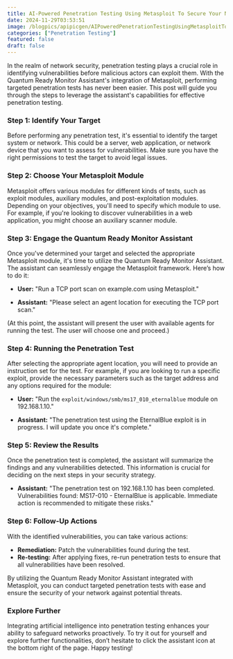 ```yaml
---
title: AI-Powered Penetration Testing Using Metasploit To Secure Your Network
date: 2024-11-29T03:53:51
image: /blogpics/apipicgen/AIPoweredPenetrationTestingUsingMetasploitToSecureYourNetwork-PVZT4L6TTV.jpg
categories: ["Penetration Testing"]
featured: false
draft: false
---
```

In the realm of network security, penetration testing plays a crucial role in identifying vulnerabilities before malicious actors can exploit them. With the Quantum Ready Monitor Assistant's integration of Metasploit, performing targeted penetration tests has never been easier. This post will guide you through the steps to leverage the assistant's capabilities for effective penetration testing.

### Step 1: Identify Your Target

Before performing any penetration test, it's essential to identify the target system or network. This could be a server, web application, or network device that you want to assess for vulnerabilities. Make sure you have the right permissions to test the target to avoid legal issues.

### Step 2: Choose Your Metasploit Module

Metasploit offers various modules for different kinds of tests, such as exploit modules, auxiliary modules, and post-exploitation modules. Depending on your objectives, you'll need to specify which module to use. For example, if you're looking to discover vulnerabilities in a web application, you might choose an auxiliary scanner module.

### Step 3: Engage the Quantum Ready Monitor Assistant

Once you've determined your target and selected the appropriate Metasploit module, it's time to utilize the Quantum Ready Monitor Assistant. The assistant can seamlessly engage the Metasploit framework. Here’s how to do it:

- **User:** "Run a TCP port scan on example.com using Metasploit."

- **Assistant:** "Please select an agent location for executing the TCP port scan."

(At this point, the assistant will present the user with available agents for running the test. The user will choose one and proceed.)

### Step 4: Running the Penetration Test

After selecting the appropriate agent location, you will need to provide an instruction set for the test. For example, if you are looking to run a specific exploit, provide the necessary parameters such as the target address and any options required for the module:

- **User:** "Run the `exploit/windows/smb/ms17_010_eternalblue` module on 192.168.1.10."

- **Assistant:** "The penetration test using the EternalBlue exploit is in progress. I will update you once it's complete."

### Step 5: Review the Results

Once the penetration test is completed, the assistant will summarize the findings and any vulnerabilities detected. This information is crucial for deciding on the next steps in your security strategy.

- **Assistant:** "The penetration test on 192.168.1.10 has been completed. Vulnerabilities found: MS17-010 - EternalBlue is applicable. Immediate action is recommended to mitigate these risks."

### Step 6: Follow-Up Actions

With the identified vulnerabilities, you can take various actions:
- **Remediation:** Patch the vulnerabilities found during the test.
- **Re-testing:** After applying fixes, re-run penetration tests to ensure that all vulnerabilities have been resolved.

By utilizing the Quantum Ready Monitor Assistant integrated with Metasploit, you can conduct targeted penetration tests with ease and ensure the security of your network against potential threats.

### Explore Further

Integrating artificial intelligence into penetration testing enhances your ability to safeguard networks proactively. To try it out for yourself and explore further functionalities, don’t hesitate to click the assistant icon at the bottom right of the page. Happy testing!